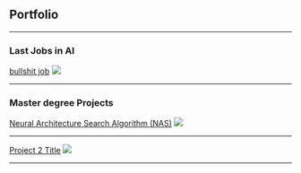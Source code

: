 ## Portfolio

---


### Last Jobs in AI

[bullshit job](/pdf/sample_presentation.pdf)
<img src="images/dummy_thumbnail.jpg?raw=true"/>

---




### Master degree Projects

[Neural Architecture Search Algorithm (NAS)]([/sample_page](https://aymeric.digital/neural-architecture-search/))
<img src="images/dummy_thumbnail.jpg?raw=true"/>

---
[Project 2 Title](/pdf/sample_presentation.pdf)
<img src="images/dummy_thumbnail.jpg?raw=true"/>

---

